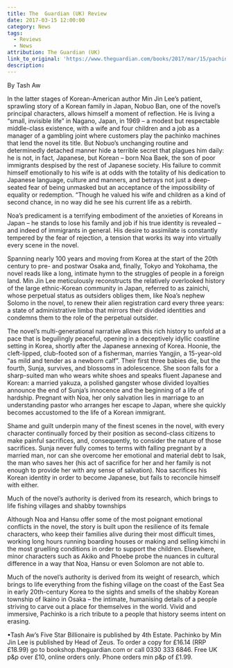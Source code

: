 ```yaml
---
title: The  Guardian (UK) Review
date: 2017-03-15 12:00:00
category: News
tags:
  - Reviews
  - News
attribution: The Guardian (UK)
link_to_original: 'https://www.theguardian.com/books/2017/mar/15/pachinko-min-jin-lee-review'
description:
---
```



By Tash Aw

In the latter stages of Korean-American author Min Jin Lee’s patient, sprawling story of a Korean family in Japan, Nobuo Ban, one of the novel’s principal characters, allows himself a moment of reflection. He is living a “small, invisible life” in Nagano, Japan, in 1969 – a modest but respectable middle-class existence, with a wife and four children and a job as a manager of a gambling joint where customers play the pachinko machines that lend the novel its title. But Nobuo’s unchanging routine and determinedly detached manner hide a terrible secret that plagues him daily: he is not, in fact, Japanese, but Korean – born Noa Baek, the son of poor immigrants despised by the rest of Japanese society. His failure to commit himself emotionally to his wife is at odds with the totality of his dedication to Japanese language, culture and manners, and betrays not just a deep-seated fear of being unmasked but an acceptance of the impossibility of equality or redemption. “Though he valued his wife and children as a kind of second chance, in no way did he see his current life as a rebirth.

Noa’s predicament is a terrifying embodiment of the anxieties of Koreans in Japan – he stands to lose his family and job if his true identity is revealed – and indeed of immigrants in general. His desire to assimilate is constantly tempered by the fear of rejection, a tension that works its way into virtually every scene in the novel.

Spanning nearly 100 years and moving from Korea at the start of the 20th century to pre- and postwar Osaka and, finally, Tokyo and Yokohama, the novel reads like a long, intimate hymn to the struggles of people in a foreign land. Min Jin Lee meticulously reconstructs the relatively overlooked history of the large ethnic-Korean community in Japan, referred to as zainichi, whose perpetual status as outsiders obliges them, like Noa’s nephew Solomo in the novel, to renew their alien registration card every three years: a state of administrative limbo that mirrors their divided identities and condemns them to the role of the perpetual outsider.

The novel’s multi-generational narrative allows this rich history to unfold at a pace that is beguilingly peaceful, opening in a deceptively idyllic coastline setting in Korea, shortly after the Japanese annexing of Korea. Hoonie, the cleft-lipped, club-footed son of a fisherman, marries Yangjin, a 15-year-old “as mild and tender as a newborn calf”. Their first three babies die, but the fourth, Sunja, survives, and blossoms in adolescence. She soon falls for a sharp-suited man who wears white shoes and speaks fluent Japanese and Korean: a married yakuza, a polished gangster whose divided loyalties announce the end of Sunja’s innocence and the beginning of a life of hardship. Pregnant with Noa, her only salvation lies in marriage to an understanding pastor who arranges her escape to Japan, where she quickly becomes accustomed to the life of a Korean immigrant.

Shame and guilt underpin many of the finest scenes in the novel, with every character continually forced by their position as second-class citizens to make painful sacrifices, and, consequently, to consider the nature of those sacrifices. Sunja never fully comes to terms with falling pregnant by a married man, nor can she overcome her emotional and material debt to Isak, the man who saves her (his act of sacrifice for her and her family is not enough to provide her with any sense of salvation). Noa sacrifices his Korean identity in order to become Japanese, but fails to reconcile himself with either.

Much of the novel’s authority is derived from its research, which brings to life fishing villages and shabby townships

Although Noa and Hansu offer some of the most poignant emotional conflicts in the novel, the story is built upon the resilience of its female characters, who keep their families alive during their most difficult times, working long hours running boarding houses or making and selling kimchi in the most gruelling conditions in order to support the children. Elsewhere, minor characters such as Akiko and Phoebe probe the nuances in cultural difference in a way that Noa, Hansu or even Solomon are not able to.

Much of the novel’s authority is derived from its weight of research, which brings to life everything from the fishing village on the coast of the East Sea in early 20th-century Korea to the sights and smells of the shabby Korean township of Ikaino in Osaka – the intimate, humanising details of a people striving to carve out a place for themselves in the world. Vivid and immersive, Pachinko is a rich tribute to a people that history seems intent on erasing.

•Tash Aw’s Five Star Billionaire is published by 4th Estate. Pachinko by Min Jin Lee is published by Head of Zeus. To order a copy for £16.14 (RRP £18.99) go to bookshop.theguardian.com or call 0330 333 6846. Free UK p&p over £10, online orders only. Phone orders min p&p of £1.99.
